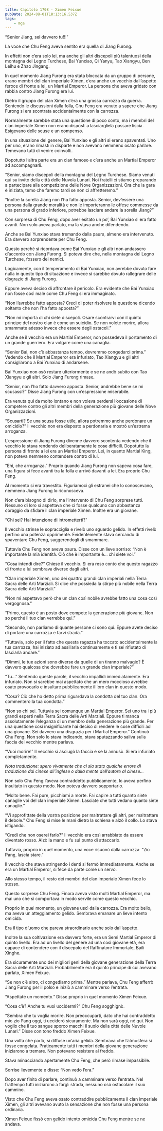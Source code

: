 ```yaml
---
title: Capitolo 1708 - Ximen Feixue
pubDate: 2024-08-01T18:13:16.537Z
tags:
    - mga
---
```



“Senior Jiang, sei davvero tu!!!”


La voce che Chu Feng aveva sentito era quella di Jiang Furong.


In effetti non c’era solo lei, ma anche gli altri discepoli più talentuosi della montagna del Legno Turchese, Bai Yunxiao, Qi Yanyu, Tao Xiangyu, Ben Leihu e Zhao Jingang.


In quel momento Jiang Furong era stata bloccata da un gruppo di persone, erano membri del clan imperiale Ximen, c’era anche un vecchio dall’aspetto feroce di fronte a lei, un Martial Emperor. La persona che aveva gridato con rabbia contro Jiang Furong era lui.


Dietro il gruppo del clan Ximen c’era una grossa carrozza da guerra. Sentendo le discussioni dalla folla, Chu Feng era venuto a sapere che Jiang Furong si era scontrata accidentalmente con la carrozza.


Normalmente sarebbe stata una questione di poco conto, ma i membri del clan imperiale Ximen non erano disposti a lasciargliela passare liscia. Esigevano delle scuse e un compenso.


In una situazione del genere, Bai Yunxiao e gli altri si erano spaventati. Uno per uno, erano rimasti in disparte e non avevano nemmeno osato parlare. Temevano tutti di venire coinvolti.


Dopotutto l’altra parte era un clan famoso e c’era anche un Martial Emperor ad accompagnarli.


“Senior, siamo discepoli della montagna del Legno Turchese. Siamo venuti qui su invito della città delle Nuvola Lunari. Noi fratelli ci stiamo preparando a partecipare alla competizione delle Nove Organizzazioni. Ora che la gara è iniziata, temo che faremo tardi se non ci affretteremo.”


“Inoltre la sorella Jiang non l’ha fatto apposta. Senior, dev’essere una persona dalla grande moralità e non le importeranno le offese commesse da una persona di grado inferiore, potrebbe lasciare andare la sorella Jiang?”


Con sorpresa di Chu Feng, dopo aver esitato un po’, Bai Yunxiao si era fatto avanti. Non solo aveva parlato, ma la stava anche difendendo.


Anche se Bai Yunxiao stava tremando dalla paura, almeno era intervenuto. Era davvero sorprendente per Chu Feng.


Questo perché si ricordava come Bai Yunxiao e gli altri non andassero d’accordo con Jiang Furong. Si poteva dire che, nella montagna del Legno Turchese, fossero dei nemici.


Logicamente, con il temperamento di Bai Yunxiao, non avrebbe dovuto fare nulla in questo tipo di situazione e invece si sarebbe dovuto rallegrare delle disgrazie di Jiang Furong.


Eppure aveva deciso di affrontare il pericolo. Era evidente che Bai Yunxiao non fosse così male come Chu Feng si era immaginato.


“Non l’avrebbe fatto apposta? Credi di poter risolvere la questione dicendo soltanto che non l’ha fatto apposta?”

“Non mi importa di chi siete discepoli. Osare scontrarvi con il quinto principe del nostro clan è come un suicidio. Se non volete morire, allora smammate adesso invece che essere degli ostacoli.”


Anche se il vecchio era un Martial Emperor, non possedeva il portamento di un grande guerriero. Era volgare come una canaglia.


“Senior Bai, non c’è abbastanza tempo, dovremmo congedarci prima.” Vedendo che il Martial Emperor era infuriato, Tao Xiangyu e gli altri consigliarono a Bai Yunxiao di andarsene.


Bai Yunxiao non osò restare ulteriormente e se ne andò subito con Tao Xiangyu e gli altri. Solo Jiang Furong rimase.


“Senior, non l’ho fatto davvero apposta. Senior, andrebbe bene se mi scusassi?” Disse Jiang Furong con un’espressione miserabile.


Era venuta qui da molto lontano e non voleva perdersi l’occasione di competere contro gli altri membri della generazione più giovane delle Nove Organizzazioni.


“Scusarti? Se una scusa fosse utile, allora potremmo anche perdonare un omicidio?” Il vecchio non era disposto a perdonarla e mostrò un’estrema arroganza.


L’espressione di Jiang Furong divenne davvero scontenta vedendo che il vecchio le stava rendendo deliberatamente le cose difficili. Dopotutto la persona di fronte a lei era un Martial Emperor. Lei, in quanto Martial King, non poteva nemmeno contendere contro di lui.

“Ehi, che arroganza.” Proprio quando Jiang Furong non sapeva cosa fare, una figura si fece avanti tra la folla e arrivò davanti a lei. Era proprio Chu Feng.


Al momento si era travestito. Figuriamoci gli estranei che lo conoscevano, nemmeno Jiang Furong lo riconosceva.


Non c’era bisogno di dirlo, ma l’intervento di Chu Feng sorprese tutti. Nessuno di loro si aspettava che ci fosse qualcuno con abbastanza coraggio da sfidare il clan imperiale Ximen. Inoltre era un giovane.

“Chi sei? Hai intenzione di intrometterti?”


Il vecchio strinse le sopracciglia e rivelò uno sguardo gelido. In effetti rivelò perfino una potenza opprimente. Evidentemente stava cercando di spaventare Chu Feng, suggerendogli di smammare.


Tuttavia Chu Feng non aveva paura. Disse con un lieve sorriso: “Non è importante la mia identità. Ciò che è importante è… chi siete voi.”


“Cosa intendi dire?” Chiese il vecchio. Si era reso conto che questo ragazzo di fronte a lui sembrava diverso dagli altri.


“Clan imperiale Ximen, uno dei quattro grandi clan imperiali nella Terra Sacra delle Arti Marziali. Si dice che possieda la stirpe più nobile nella Terra Sacra delle Arti Marziali.”


“Non mi aspettavo però che un clan così nobile avrebbe fatto una cosa così vergognosa.”


“Primo, questo è un posto dove compete la generazione più giovane. Non so perché il tuo clan verrebbe qui.”


“Secondo, non parliamo di quante persone ci sono qui. Eppure avete deciso di portare una carrozza e farvi strada.”

“Tuttavia, solo per il fatto che questa ragazza ha toccato accidentalmente la tua carrozza, hai iniziato ad assillarla continuamente e ti sei rifiutato di lasciarla andare.”

“Dimmi, le tue azioni sono diverse da quelle di un tiranno malvagio? È davvero qualcosa che dovrebbe fare un grande clan imperiale?”


“Tu…” Sentendo queste parole, il vecchio impallidì immediatamente. Era infuriato. Non si sarebbe mai aspettato che un mero moccioso avrebbe osato provocarlo e insultare pubblicamente il loro clan in questo modo.


“Cosa? Ciò che ho detto prima riguardava la condotta del tuo clan. Ora commenterò la tua condotta.”


“Non so chi sei. Tuttavia sei comunque un Martial Emperor. Sei uno tra i più grandi esperti nella Terra Sacra delle Arti Marziali. Eppure ti manca assolutamente l’eleganza di un membro della generazione più grande. Per una questione così insignificante hai deciso di rendere le cose difficili ad una giovane. Sei davvero una disgrazia per i Martial Emperor.” Continuò Chu Feng. Non solo lo stava indicando, stava sputazzando saliva sulla faccia del vecchio mentre parlava.


“Vuoi morire!” Il vecchio si asciugò la faccia e se la annusò. Si era infuriato completamente.


<em>Nota traduzione: spero vivamente che ci sia stato qualche errore di traduzione dal cinese all’inglese o dalla mente dell’autore al cinese…</em>


Non solo Chu Feng l’aveva contraddetto pubblicamente, lo aveva perfino insultato in questo modo. Non poteva davvero sopportarlo.

“Molto bene. Fai pure, picchiami a morte. Fai capire a tutti quanto siete canaglie voi del clan imperiale Ximen. Lasciate che tutti vedano quanto siete canaglie.”


“Vi approfittate della vostra posizione per maltrattare gli altri, per maltrattare il debole.” Chu Feng si mise le mani dietro la schiena e alzò il collo. Lo stava istigando.


“Credi che non oserei farlo?” Il vecchio era così arrabbiato da essere diventato rosso. Alzò la mano e fu sul punto di attaccarlo.


Tuttavia, proprio in quel momento, una voce risuonò dalla carrozza: “Zio Pang, lascia stare.”


Il vecchio che stava stringendo i denti si fermò immediatamente. Anche se era un Martial Emperor, si fece da parte come un servo.


Allo stesso tempo, il resto dei membri del clan imperiale Ximen fece lo stesso.


Questo sorprese Chu Feng. Finora aveva visto molti Martial Emperor, ma mai uno che si comportava in modo servile come questo vecchio.


Proprio in quel momento, un giovane uscì dalla carrozza. Era molto bello, ma aveva un atteggiamento gelido. Sembrava emanare un lieve intento omicida.


Era il tipo d’uomo che pareva straordinario anche solo dall’aspetto.


Inoltre la sua coltivazione era davvero forte, era un Semi Martial Emperor di quinto livello. Era ad un livello del genere ad una così giovane età, era capace di contendere con il discepolo del Raffinatore Immortale, Baili Xinghe.


Era sicuramente uno dei migliori geni della giovane generazione della Terra Sacra delle Arti Marziali. Probabilmente era il quinto principe di cui avevano parlato, Ximen Feixue.


“Se non c’è altro, ci congediamo prima.” Mentre parlava, Chu Feng afferrò Jiang Furong per il polso e iniziò a camminare verso l’entrata.


“Aspettate un momento.” Disse proprio in quel momento Ximen Feixue.

“Cosa c’è? Anche tu vuoi uccidermi?” Chu Feng sogghignò.


“Sembra che tu voglia morire. Non preoccuparti, dato che hai contraddetto mio zio Pang oggi, ti ucciderò sicuramente. Ma non sarà oggi, né qui. Non voglio che il tuo sangue sporco macchi il suolo della città delle Nuvole Lunari.” Disse con tono freddo Ximen Feixue.


Una volta che parlò, si diffuse un’aria gelida. Sembrava che l’atmosfera si fosse congelata. Praticamente tutti i membri della giovane generazione iniziarono a tremare. Non potevano resistere al freddo.


Stava minacciando apertamente Chu Feng, che però rimase impassibile.


Sorrise lievemente e disse: “Non vedo l’ora.”


Dopo aver finito di parlare, continuò a camminare verso l’entrata. Nel frattempo tutti iniziarono a fargli strada, nessuno osò ostacolare il suo cammino.


Visto che Chu Feng aveva osato contraddire pubblicamente il clan imperiale Ximen, gli altri avevano avuto la sensazione che non fosse una persona ordinaria.


Ximen Feixue fissò con gelido intento omicida Chu Feng mentre se ne andava.




